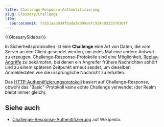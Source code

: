 ```yaml
---
title: Challenge-Response-Authentifizierung
slug: Glossary/Challenge
l10n:
  sourceCommit: 7a551aaa034fbada3eb99e6fc924a0313b78307f
---
```


{{GlossarySidebar}}

In Sicherheitsprotokollen ist eine **Challenge** eine Art von Daten, die vom Server an den Client gesendet werden, um jedes Mal eine andere Antwort zu erzeugen. Challenge-Response-Protokolle sind eine Möglichkeit, [Replay-Angriffe](/de/docs/Glossary/replay_attack) zu bekämpfen, bei denen ein Angreifer frühere Nachrichten abhört und zu einem späteren Zeitpunkt erneut sendet, um dieselben Anmeldedaten wie die ursprüngliche Nachricht zu erhalten.

Das [HTTP-Authentifizierungsprotokoll](/de/docs/Web/HTTP/Authentication) basiert auf Challenge-Response, obwohl das "Basic"-Protokoll keine echte Challenge verwendet (der Realm bleibt immer gleich).

## Siehe auch

- [Challenge-Response-Authentifizierung](https://en.wikipedia.org/wiki/Challenge%E2%80%93response_authentication) auf Wikipedia.
